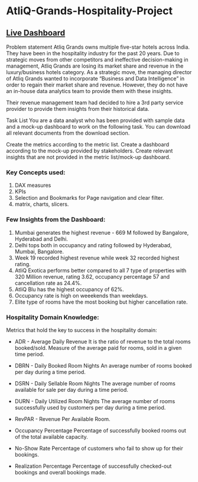 # AtliQ-Grands-Hospitality-Project


## [Live Dashboard](https://app.powerbi.com/view?r=eyJrIjoiMzY3ZjAzZjYtNjcyZS00NmM0LWI4ZGYtODI4MTkyYTQzNzY5IiwidCI6ImM2ZTU0OWIzLTVmNDUtNDAzMi1hYWU5LWQ0MjQ0ZGM1YjJjNCJ9&pageName=ReportSection)

Problem statement
Atliq Grands owns multiple five-star hotels across India. They have been in the hospitality industry for the past 20 years. Due to strategic moves from other competitors and ineffective decision-making in management, Atliq Grands are losing its market share and revenue in the luxury/business hotels category. As a strategic move, the managing director of Atliq Grands wanted to incorporate “Business and Data Intelligence” in order to regain their market share and revenue. However, they do not have an in-house data analytics team to provide them with these insights.

Their revenue management team had decided to hire a 3rd party service provider to provide them insights from their historical data.

Task List
You are a data analyst who has been provided with sample data and a mock-up dashboard to work on the following task. You can download all relevant documents from the download section.

Create the metrics according to the metric list.
Create a dashboard according to the mock-up provided by stakeholders.
Create relevant insights that are not provided in the metric list/mock-up dashboard.

### Key Concepts used:

1. DAX measures
2. KPIs
3. Selection and Bookmarks for Page navigation and clear filter.
4. matrix, charts, slicers.

### Few Insights from the Dashboard:

1. Mumbai generates the highest revenue - 669 M followed by Bangalore, Hyderabad and Delhi.
2. Delhi tops both in occupancy and rating followed by Hyderabad, Mumbai, Bangalore.
3. Week 19 recorded highest revenue while week 32 recorded highest rating.
4. AtliQ Exotica performs better compared to all 7 type of properties with 320 Million revenue, rating 3.62, occupancy percentage 57 and cancellation rate as 24.4%.
5. AtliQ Blu has the highest occupancy of 62%.
6. Occupancy rate is high on weeekends than weekdays.
7. Elite type of rooms have the most booking but higher cancellation rate.

### Hospitality Domain Knowledge: 

Metrics that hold the key to success in the hospitality domain:

- ADR - Average Daily Revenue
It is the ratio of revenue to the total rooms booked/sold. Measure of the average paid for rooms, sold in a given time period.

- DBRN - Daily Booked Room Nights
An average number of rooms booked per day during a time period.

- DSRN - Daily Sellable Room Nights
The average number of rooms available for sale per day during a time period.

- DURN - Daily Utilized Room Nights
The average number of rooms successfully used by customers per day during a time period.

- RevPAR - Revenue Per Available Room.

- Occupancy Percentage
Percentage of successfully booked rooms out of the total available capacity.

- No-Show Rate
Percentage of customers who fail to show up for their bookings.

- Realization Percentage
Percentage of successfully checked-out bookings and overall bookings made.

	

